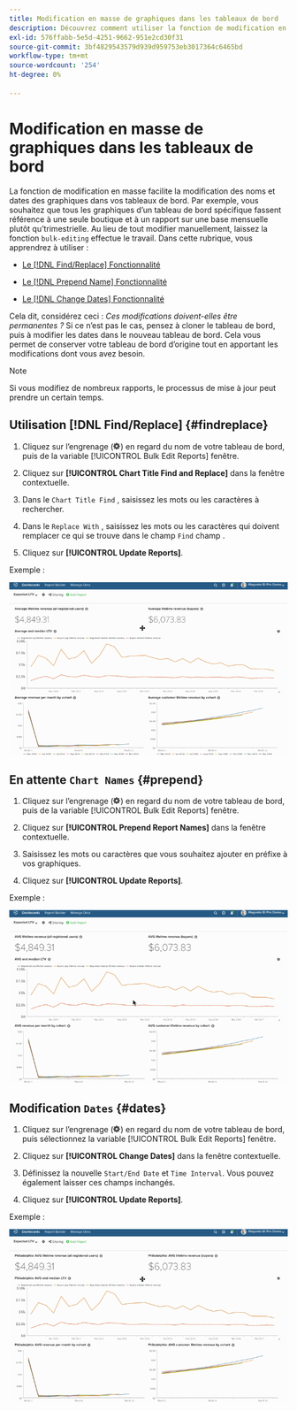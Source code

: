 ```yaml
---
title: Modification en masse de graphiques dans les tableaux de bord
description: Découvrez comment utiliser la fonction de modification en masse dans [!DNL Commerce Intelligence].
exl-id: 576ffabb-5e5d-4251-9662-951e2cd30f31
source-git-commit: 3bf4829543579d939d959753eb3017364c6465bd
workflow-type: tm+mt
source-wordcount: '254'
ht-degree: 0%

---
```


# Modification en masse de graphiques dans les tableaux de bord

La fonction de modification en masse facilite la modification des noms et dates des graphiques dans vos tableaux de bord. Par exemple, vous souhaitez que tous les graphiques d’un tableau de bord spécifique fassent référence à une seule boutique et à un rapport sur une base mensuelle plutôt qu’trimestrielle. Au lieu de tout modifier manuellement, laissez la fonction `bulk-editing` effectue le travail. Dans cette rubrique, vous apprendrez à utiliser :

* [Le [!DNL Find/Replace] Fonctionnalité](#findreplace)

* [Le [!DNL Prepend Name] Fonctionnalité](#prepend)

* [Le [!DNL Change Dates] Fonctionnalité](#dates)

Cela dit, considérez ceci : *Ces modifications doivent-elles être permanentes ?* Si ce n’est pas le cas, pensez à cloner le tableau de bord, puis à modifier les dates dans le nouveau tableau de bord. Cela vous permet de conserver votre tableau de bord d’origine tout en apportant les modifications dont vous avez besoin.

>[!NOTE]
>
>Si vous modifiez de nombreux rapports, le processus de mise à jour peut prendre un certain temps.

## Utilisation [!DNL Find/Replace] {#findreplace}

1. Cliquez sur l’engrenage (![](../../assets/gear-icon.png)) en regard du nom de votre tableau de bord, puis de la variable [!UICONTROL Bulk Edit Reports] fenêtre.

1. Cliquez sur **[!UICONTROL Chart Title Find and Replace]** dans la fenêtre contextuelle.

1. Dans le `Chart Title Find` , saisissez les mots ou les caractères à rechercher.

1. Dans le `Replace With` , saisissez les mots ou les caractères qui doivent remplacer ce qui se trouve dans le champ `Find` champ .

1. Cliquez sur **[!UICONTROL Update Reports]**.

Exemple :

![modification en masse](../../assets/bulk_edit.gif)

## En attente `Chart Names` {#prepend}

1. Cliquez sur l’engrenage (![](../../assets/gear-icon.png)) en regard du nom de votre tableau de bord, puis de la variable [!UICONTROL Bulk Edit Reports] fenêtre.

1. Cliquez sur **[!UICONTROL Prepend Report Names]** dans la fenêtre contextuelle.

1. Saisissez les mots ou caractères que vous souhaitez ajouter en préfixe à vos graphiques.

1. Cliquez sur **[!UICONTROL Update Reports]**.

Exemple :

![prepend](../../assets/prepend.gif)

## Modification `Dates` {#dates}

1. Cliquez sur l’engrenage (![](../../assets/gear-icon.png)) en regard du nom de votre tableau de bord, puis sélectionnez la variable [!UICONTROL Bulk Edit Reports] fenêtre.

1. Cliquez sur **[!UICONTROL Change Dates]** dans la fenêtre contextuelle.

1. Définissez la nouvelle `Start/End Date` et `Time Interval`. Vous pouvez également laisser ces champs inchangés.

1. Cliquez sur **[!UICONTROL Update Reports]**.

Exemple :

![modification des dates](../../assets/dates.gif)
